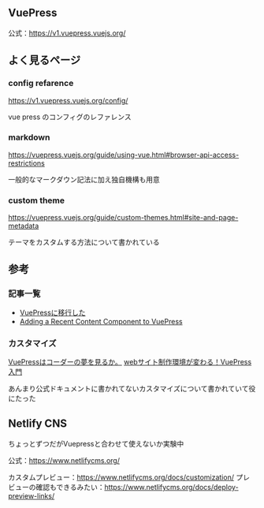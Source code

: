 VuePress
---

公式：https://v1.vuepress.vuejs.org/

## よく見るページ

### config refarence

https://v1.vuepress.vuejs.org/config/

vue press のコンフィグのレファレンス

### markdown

https://vuepress.vuejs.org/guide/using-vue.html#browser-api-access-restrictions

一般的なマークダウン記法に加え独自機構も用意

### custom theme

https://vuepress.vuejs.org/guide/custom-themes.html#site-and-page-metadata

テーマをカスタムする方法について書かれている

## 参考

### 記事一覧

- [VuePressに移行した](https://to-hutohu.com/2018/05/18/migrate-to-vuepress)
- [Adding a Recent Content Component to VuePress](https://www.raymondcamden.com/2018/05/09/adding-a-recent-content-component-to-vuepress)

### カスタマイズ

[VuePressはコーダーの夢を見るか。](https://qiita.com/gollowars/items/845baa30ceb7cc035919)
[webサイト制作環境が変わる！VuePress入門](https://qiita.com/sa-k0/items/4e0fca341b91c1fefe54)

あんまり公式ドキュメントに書かれてないカスタマイズについて書かれていて役にたった

## Netlify CNS

ちょっとずつだがVuepressと合わせて使えないか実験中

公式：https://www.netlifycms.org/

カスタムプレビュー：https://www.netlifycms.org/docs/customization/
プレビューの確認もできるみたい：https://www.netlifycms.org/docs/deploy-preview-links/
